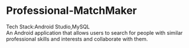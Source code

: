 # Professional-MatchMaker
Tech Stack:Android Studio,MySQL</br>
An Android application that allows users to search for people with similar professional skills and interests and collaborate with them.
